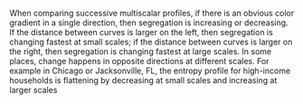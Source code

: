 When comparing successive multiscalar profiles, if there is an obvious color gradient in a single direction,
then segregation is increasing or decreasing. If the distance between curves is larger on the left,
then segregation is changing fastest at small scales; if the distance between curves is larger on
the right, then segregation is changing fastest at large scales. In some places, change happens in opposite directions at different scales. For example in Chicago or Jacksonville, FL, the entropy profile for high-income households is flattening by decreasing at small scales and increasing at larger scales

